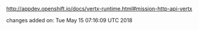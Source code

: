 http://appdev.openshift.io/docs/vertx-runtime.html#mission-http-api-vertx

 
 changes added on: Tue May 15 07:16:09 UTC 2018